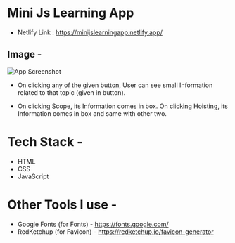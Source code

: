 
# Mini Js Learning App

* Netlify Link : https://minijslearningapp.netlify.app/

## Image - 
![App Screenshot](https://user-images.githubusercontent.com/99549985/156870041-877ad038-ced6-4fcb-8ea8-3cae5e9b49c7.PNG)

* On clicking any of the given button, User can see small Information related to that topic (given in button).

* On clicking Scope, its Information comes in box. On clicking Hoisting, its Information comes in box and same with other two.

# Tech Stack -
* HTML
* CSS
* JavaScript

# Other Tools I use - 
* Google Fonts (for Fonts) - https://fonts.google.com/
* RedKetchup (for Favicon) - https://redketchup.io/favicon-generator